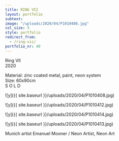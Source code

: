 ```yaml
---
title: RING VII
layout: portfolio
subtext: 
image: "/uploads/2020/04/P1010408.jpg"
col_size: 5
style: portfolio
redirect_from:
  - /ring-vii/
portfolio_nr: 40
---
```

Ring VII  
2020

Material: zinc coated metal, paint, neon system  
Size: 60x90cm  
S O L D

![y]({{ site.baseurl }}/uploads/2020/04/P1010408.jpg)

![y]({{ site.baseurl }}/uploads/2020/04/P1010412.jpg)

![y]({{ site.baseurl }}/uploads/2020/04/P1010414.jpg)

![y]({{ site.baseurl }}/uploads/2020/04/P1010413.jpg)

Munich artist Emanuel Mooner / Neon Artist, Neon Art